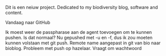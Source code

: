 Dit is een neiuw project. Dedicated to my biodiversity blog, software and content.

Vandaag naar GitHub

Ik moest weer de passpharase aan de agent toevoegen om te kunnen pushen.
Is dat normaal? Nu gepushed met -u en -f, dus ik zou moeten kunnen
volstaan met git push.
Remote name aangepast in git van bio naar bioblog.
Probleem met push op hazelaar. Vraagt om wachtwoord
